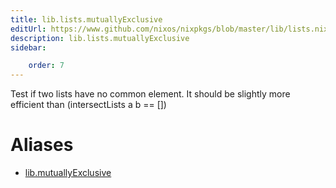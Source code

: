 ```yaml
---
title: lib.lists.mutuallyExclusive
editUrl: https://www.github.com/nixos/nixpkgs/blob/master/lib/lists.nix#L1091C23
description: lib.lists.mutuallyExclusive
sidebar:

    order: 7
---
```


Test if two lists have no common element.
It should be slightly more efficient than (intersectLists a b == [])


# Aliases

- [lib.mutuallyExclusive](./reference/lib/lib-mutuallyExclusive)


